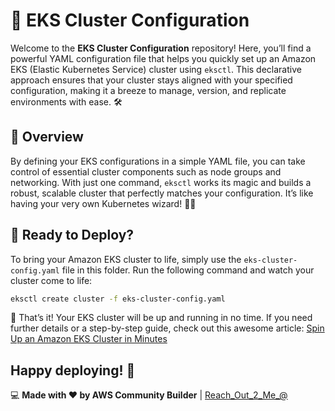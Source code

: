 # 🚀 EKS Cluster Configuration

Welcome to the **EKS Cluster Configuration** repository! Here, you’ll find a powerful YAML configuration file that helps you quickly set up an Amazon EKS (Elastic Kubernetes Service) cluster using `eksctl`. This declarative approach ensures that your cluster stays aligned with your specified configuration, making it a breeze to manage, version, and replicate environments with ease. 🛠️

## 🧐 Overview

By defining your EKS configurations in a simple YAML file, you can take control of essential cluster components such as node groups and networking. With just one command, `eksctl` works its magic and builds a robust, scalable cluster that perfectly matches your configuration. It’s like having your very own Kubernetes wizard! 🧙‍♂️

## 🚀 Ready to Deploy?

To bring your Amazon EKS cluster to life, simply use the `eks-cluster-config.yaml` file in this folder. Run the following command and watch your cluster come to life:

```bash
eksctl create cluster -f eks-cluster-config.yaml

```

🎉 That’s it! Your EKS cluster will be up and running in no time. If you need further details or a step-by-step guide, check out this awesome article: [Spin Up an Amazon EKS Cluster in Minutes](https://dev.to/aws-builders/spin-up-an-amazon-eks-cluster-in-minutes-3g62)

Happy deploying! 🚀
---
💻 **Made with ❤️ by AWS Community Builder** | [Reach_Out_2_Me_@](https://www.linkedin.com/in/sarvar04/)
